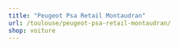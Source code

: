 ```yaml
---
title: "Peugeot Psa Retail Montaudran"
url: /toulouse/peugeot-psa-retail-montaudran/
shop: voiture
---
```

